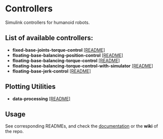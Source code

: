 # Controllers

Simulink controllers for humanoid robots. 

## List of available controllers:

- **fixed-base-joints-torque-control** [[README]](fixed-base-joints-torque-control/README.md)
- **floating-base-balancing-position-control** [[README]](floating-base-balancing-position-control/README.md)
- **floating-base-balancing-torque-control** [[README]](floating-base-balancing-torque-control/README.md)
- **floating-base-balancing-torque-control-with-simulator** [[README]](%2BfloatingBaseBalancingTorqueControlWithSimulator/README.md)
- **floating-base-jerk-control** [[README]](floating-base-jerk-control/README.md)

## Plotting Utilities

- **data-processing** [[README]](data-processing/README.md)

## Usage

See corresponding READMEs, and check the [documentation](https://github.com/robotology-playground/whole-body-controllers/tree/master/doc) or the **wiki** of the repo.
